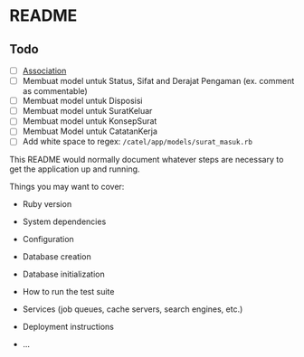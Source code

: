 # README

## Todo
* [ ] [Association](https://github.com/plataformatec/simple_form#associations)
* [ ] Membuat model untuk Status, Sifat and Derajat Pengaman (ex. comment as commentable)
* [ ] Membuat model untuk Disposisi
* [ ] Membuat model untuk SuratKeluar
* [ ] Membuat model untuk KonsepSurat
* [ ] Membuat Model untuk CatatanKerja
* [ ] Add white space to regex: `/catel/app/models/surat_masuk.rb`

This README would normally document whatever steps are necessary to get the
application up and running.

Things you may want to cover:

* Ruby version

* System dependencies

* Configuration

* Database creation

* Database initialization

* How to run the test suite

* Services (job queues, cache servers, search engines, etc.)

* Deployment instructions

* ...
